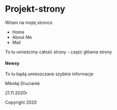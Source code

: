 #                                               Projekt-strony

Witam na mojej stronce

<nav>
<ul>
<li> Home</li>
<li> About Me</li>
<li> Mail</li>
</ul>
</nav>

<section>
To tu umieścimy całość strony - część główna strony
</section>

<aside>
<h4>
Newsy
</h4>
To tu będą umieszczane szybkie informacje
</aside>

<footer>
  
Mikołaj Druciarek

21.11.2020r
  
  
  
Copyright 2020

